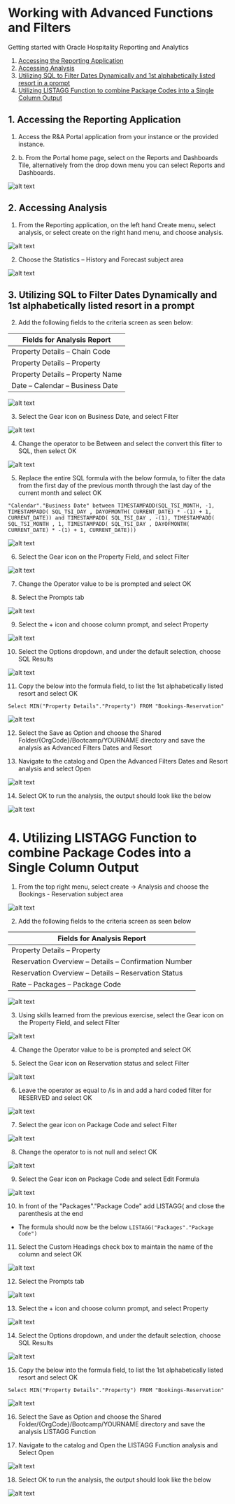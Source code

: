 # Working with Advanced Functions and Filters

Getting started with Oracle Hospitality Reporting and Analytics

1. [Accessing the Reporting Application](#1-accessing-the-reporting-application)
2. [Accessing Analysis](#2-accessing-analysis)
3. [Utilizing SQL to Filter Dates Dynamically and 1st alphabetically listed resort in a prompt](#3-utilizing-sql-to-filter-dates-dynamically-and-1st-alphabetically-listed-resort-in-a-prompt)
4. [Utilizing LISTAGG Function to combine Package Codes into a Single Column Output](#4-utilizing-listagg-function-to-combine-package-codes-into-a-single-column-output)

## 1. Accessing the Reporting Application

1. Access the R&A Portal application from your instance or the provided instance.

2. b.	From the Portal home page, select on the Reports and Dashboards Tile, alternatively from the drop down menu you can select Reports and Dashboards.

![alt text](images/rna-portal.png "R&A Portal Landing Page")

## 2. Accessing Analysis

1.	From the Reporting application, on the left hand Create menu, select analysis, or select create on the right hand menu, and choose analysis.

![alt text](images/selecting-analysis-reports.png "Selecting Analysis")

2.	Choose the Statistics – History and Forecast subject area

![alt text](images/statistics-history-forecast-subject-area.png "Statistics – History and Forecast Subject Area")

## 3. Utilizing SQL to Filter Dates Dynamically and 1st alphabetically listed resort in a prompt

2.	Add the following fields to the criteria screen as seen below:

|Fields for Analysis Report|
| ---------------------------------- |
|Property Details – Chain Code|
|Property Details – Property|
|Property Details – Property Name|
|Date – Calendar – Business Date|

![alt text](images/fields-for-sa-report.png "Adding Fields to an Analysis Report")
 
3.	Select the Gear icon on Business Date, and select Filter

![alt text](images/filter-business-date.png "Edit Filter on Business Date column")
 
4.	Change the operator to be Between and select the convert this filter to SQL, then select OK

![alt text](images/add-new-filter-business-date.png "Change the operator on new filter")
 
5.	Replace the entire SQL formula with the below formula, to filter the data from the first day of the previous month through the last day of the current month and select OK

```"Calendar"."Business Date" between TIMESTAMPADD(SQL_TSI_MONTH, -1, TIMESTAMPADD( SQL_TSI_DAY , DAYOFMONTH( CURRENT_DATE) * -(1) + 1, CURRENT_DATE)) and TIMESTAMPADD( SQL_TSI_DAY , -(1), TIMESTAMPADD( SQL_TSI_MONTH , 1, TIMESTAMPADD( SQL_TSI_DAY , DAYOFMONTH( CURRENT_DATE) * -(1) + 1, CURRENT_DATE))) ```
 
![alt text](images/edit-advanced-sql-query-filter.png "Edit Advanced SQL Filter")
 
6.	Select the Gear icon on the Property Field, and select Filter

![alt text](images/edit-filter-property-field.png "Edit Filter on Property Name column")
 
7.	Change the Operator value to be is prompted and select OK

8.	Select the Prompts tab

![alt text](images/go-to-prompt-tab.png "Go to Prompt Tab")

9.	Select the + icon and choose column prompt, and select Property
 
![alt text](images/select-column-prompt-property.png "Select Column Prompt for Property Column") 

10. Select the Options dropdown, and under the default selection, choose SQL Results
 
![alt text](images/edit-sql-result-on-default-selection.png "Select SQL Results on Default selection")
	
11. Copy the below into the formula field, to list the 1st alphabetically listed resort and select OK

```Select MIN("Property Details"."Property") FROM "Bookings-Reservation" ```

![alt text](images/query-for-sql-results.png "Query for SQL Results")
 
12. Select the Save as Option and choose the Shared Folder/{OrgCode}/Bootcamp/YOURNAME directory and save the analysis as Advanced Filters Dates and Resort

13. Navigate to the catalog and Open the Advanced Filters Dates and Resort analysis and select Open
 
 ![alt text](images/go-to-catalog-advanced-filters-dates-and-resorts.png "Go to Catalog and open Advanced Filters Dates and Resort analysis")
 
14.	Select OK to run the analysis, the output should look like the below

![alt text](images/output-analysis-report-with-filters.png "Output of Analysis Report with advanced filters")


# 4. Utilizing LISTAGG Function to combine Package Codes into a Single Column Output

1.	From the top right menu, select create -> Analysis and choose the Bookings - Reservation subject area 
 
![alt text](images/select-booking-subject-area.png "Select Booking-Reservation Subject Area") 
 
2.	Add the following fields to the criteria screen as seen below	

|Fields for Analysis Report|
| ---------------------------------- |
|Property Details – Property|
|Reservation Overview – Details – Confirmation Number|
|Reservation Overview – Details – Reservation Status|
|Rate – Packages – Package Code|

![alt text](images/fields-added-to-analysis-report.png "Fields added to Analysis Report")
 
3.	Using skills learned from the previous exercise, select the Gear icon on the Property Field, and select Filter

![alt text](images/select-filter-property-name-column.png "Select Filter on Property Name Column") 
 
4.	Change the Operator value to be is prompted and select OK

5.	Select the Gear icon on Reservation status and select Filter

![alt text](images/select-filter-reservation-status-column.png "Select Filter on Reservation Status Column") 
 
6.	Leave the operator as equal to /is in and add a hard coded filter for RESERVED and select OK

![alt text](images/add-hardcoded-filter-reserved.png "Add value RESERVED for new filter") 
 
7.	Select the gear icon on Package Code and select Filter

![alt text](images/select-filter-package-code-column.png "Select Filter on Package Code Column")
 
8.	Change the operator to is not null and select OK

![alt text](images/select-operator-is-not-null.png "Select Operator is not null")
 
9.	Select the Gear icon on Package Code and select Edit Formula

![alt text](images/edit-formula-package-code-column.png "Edit formula for Package Code column")
 
10. In front of the "Packages"."Package Code" add LISTAGG( and close the parenthesis at the end

* The formula should now be the below ```LISTAGG("Packages"."Package Code")```

11. Select the Custom Headings check box to maintain the name of the column and select OK

![alt text](images/custom-headings-check-box.png "Select Custom Headings check box") 

12. Select the Prompts tab
 
![alt text](images/select-prompt-tab-1.png "Select Prompts Tab") 

13. Select the + icon and choose column prompt, and select Property

![alt text](images/add-column-prompt-select-property.png "Add Property as a Column Prompt")  

14. Select the Options dropdown, and under the default selection, choose SQL Results

![alt text](images/select-sql-results-options-dropdown.png "Choose SQL Results in Options dropdown") 

15. Copy the below into the formula field, to list the 1st alphabetically listed resort and select OK

```Select MIN("Property Details"."Property") FROM "Bookings-Reservation"```
 
![alt text](images/edit-sql-results-order-alphabetically.png "Edit SQL Results to list the 1st alphabetically listed resort") 

16. Select the Save as Option and choose the Shared Folder/{OrgCode}/Bootcamp/YOURNAME directory and save the analysis LISTAGG Function

17. Navigate to the catalog and Open the LISTAGG Function analysis and Select Open
 
 ![alt text](images/open-listagg-function-analysis.png "Open LISTAGG Function Analysis")
 
18. Select OK to run the analysis, the output should look like the below

![alt text](images/listagg-output-result.png "Open LISTAGG Function Analysis")
